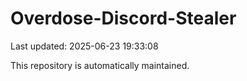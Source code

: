 # Overdose-Discord-Stealer

Last updated: 2025-06-23 19:33:08

This repository is automatically maintained.
